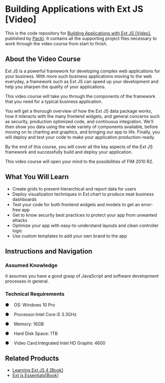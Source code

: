 # Building Applications with Ext JS [Video]
This is the code repository for [Building Applications with Ext JS [Video]](https://www.packtpub.com/web-development/building-applications-ext-js-video), published by [Packt](https://www.packtpub.com). It contains all the supporting project files necessary to work through the video course from start to finish.
## About the Video Course
Ext JS is a powerful framework for developing complex web applications for your business. With more such business applications moving to the web everyday, a framework such as Ext JS can speed up your development and help you sharpen the quality of your applications.

This video course will take you through the components of the framework that you need for a typical business application.

You will get a thorough overview of how the Ext JS data package works, how it interacts with the many frontend widgets, and general concerns such as security, production optimized code, and continuous integration. We'll then show you data using the wide variety of components available, before moving on to charting and graphics, and bringing our app to life. Finally, you will deploy and test your code to make your application production-ready.

By the end of this course, you will cover all the key aspects of the Ext JS framework and successfully build and deploy your application.

This video course will open your mind to the possibilities of FIM 2010 R2.
<H2>What You Will Learn</H2>
<DIV class=book-info-will-learn-text>
<UL>
<LI>Create grids to present hierarchical and report data for users
<LI>Deploy visualization techniques in Ext.chart to produce neat business dashboards
<LI>Test your code for both frontend widgets and models to get an error-free app
<LI>Get to know security best practices to protect your app from unwanted attacks
<LI>Optimize your app with easy-to-understand layouts and clean controller logic
<LI>Use custom templates to add your own brand to the app</LI></UL></DIV>

## Instructions and Navigation
### Assumed Knowledge
It assumes you have a good grasp of JavaScript and software development processes in general.

### Technical Requirements

●    OS: Windows 10 Pro

●    Processor:Intel Core i5 3.3GHz

●    Memory: 16GB

●    Hard Disk Space: 1TB

●    Video Card:Integrated Intel HD Graphic 4600
## Related Products
* [Learning Ext JS 4 [Book]](https://www.packtpub.com/web-development/learning-ext-js-4)
* [Ext js Essentials[Book]](https://www.packtpub.com/web-development/ext-js-essentials)

